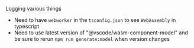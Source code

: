 Logging various things

* Need to have `webworker` in the `tsconfig.json` to see `WebAssembly` in typescript
* Need to use latest version of "@vscode/wasm-component-model" and be sure to rerun `npm run generate:model` when version changes